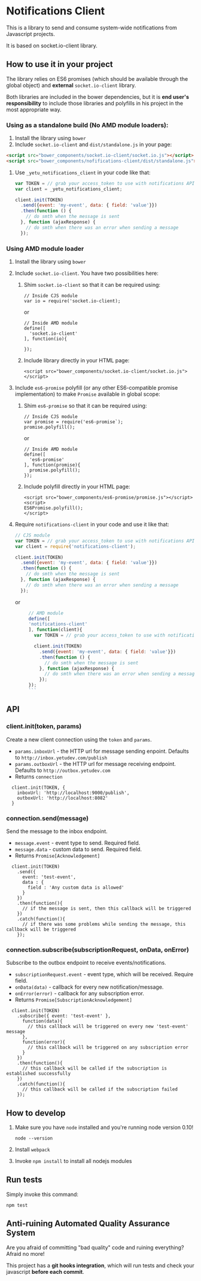 # Notifications Client

This is a library to send and consume system-wide notifications from Javascript projects.

It is based on socket.io-client library.

## How to use it in your project

The library relies on ES6 promises (which should be available through the global object) and **external** `socket.io-client` library.

Both libraries are included in the bower dependencies, but it is **end user's responsibility** to include those libraries and polyfills in his project in the most appropriate way.

### Using as a standalone build (No AMD module loaders):

1. Install the library using `bower`
1. Include `socket.io-client` and `dist/standalone.js` in your page:

```html
<script src="bower_components/socket.io-client/socket.io.js"></script>
<script src="bower_components/nofifications-client/dist/standalone.js"></script>
```

1. Use `_yetu_notifications_client` in your code like that:

    ```javascript
    var TOKEN = // grab your access_token to use with notifications API
    var client = _yetu_notifications_client;

    client.init(TOKEN)
      .send({event: 'my-event', data: { field: 'value'}})
      .then(function () {
        // do smth when the message is sent
      }, function (ajaxResponse) {
        // do smth when there was an error when sending a message
      });

    ```

### Using AMD module loader

1. Install the library using `bower`

1. Include `socket.io-client`. You have two possibilities here:

    1. Shim `socket.io-client` so that it can be required using:

        ```
        // Inside CJS module
        var io = require('socket.io-client);
        ```

        or

        ```
        // Inside AMD module
        define([
          'socket.io-client'
        ], function(io){

        });
        ```

    2. Include library directly in your HTML page:

        ```
        <script src="bower_components/socket.io-client/socket.io.js"></script>
        ```

1. Include `es6-promise` polyfill (or any other ES6-compatible promise implementation) to make `Promise` available in global scope:

    1. Shim `es6-promise` so that it can be required using:

        ```
        // Inside CJS module
        var promise = require('es6-promise`);
        promise.polyfill();
        ```

        or

        ```
        // Inside AMD module
        define([
          'es6-promise'
        ], function(promise){
          promise.polyfill();
        });
        ```
    1. Include polyfill directly in your HTML page:

       ```
       <script src="bower_components/es6-promise/promise.js"></script>
       <script>
       ES6Promise.polyfill();
       </script>
       ```

1. Require `notifications-client` in your code and use it like that:

     ```javascript
     // CJS module
     var TOKEN = // grab your access_token to use with notifications API
     var client = require('notifications-client');

     client.init(TOKEN)
       .send({event: 'my-event', data: { field: 'value'}})
       .then(function () {
         // do smth when the message is sent
       }, function (ajaxResponse) {
         // do smth when there was an error when sending a message
       });
     ```
     or
     ```javascript
          // AMD module
          define([
          'notifications-client'
          ], function(client){
            var TOKEN = // grab your access_token to use with notifications API

            client.init(TOKEN)
              .send({event: 'my-event', data: { field: 'value'}})
              .then(function () {
                // do smth when the message is sent
              }, function (ajaxResponse) {
                // do smth when there was an error when sending a message
              });
          });
          ```

## API

### client.init(token, params)

Create a new client connection using the `token` and `params`.

* `params.inboxUrl` - the HTTP url for message sending enpoint. Defaults to `http://inbox.yetudev.com/publish`
* `params.outboxUrl` - the HTTP url for message receiving endpoint. Defaults to `http://outbox.yetudev.com`
* Returns `connection`

```
  client.init(TOKEN, {
    inboxUrl: 'http://localhost:9000/publish',
    outboxUrl: 'http://localhost:8082'
  }
```

### connection.send(message)

Send the message to the inbox endpoint.

* `message.event` - event type to send. Required field.
* `message.data` - custom data to send. Required field.
* Returns `Promise[Acknowledgement]`

```
  client.init(TOKEN)
    .send({
      event: 'test-event',
      data : {
        field : 'Any custom data is allowed'
      }
    })
    .then(function(){
      // if the message is sent, then this callback will be triggered
    })
    .catch(function(){
      // if there was some problems while sending the message, this callback will be triggered
    });
```

### connection.subscribe(subscriptionRequest, onData, onError)

Subscribe to the outbox endpoint to receive events/notifications.

* `subscriptionRequest.event` - event type, which will be received. Require field.
* `onData(data)` - callback for every new notification/message.
* `onError(error)` - callback for any subscription error.
* Returns `Promise[SubscriptionAcknowledgement]`

```
  client.init(TOKEN)
    .subscribe({ event: 'test-event' },
      function(data){
        // this callback will be triggered on every new 'test-event' message
      },
      function(error){
        // this callback will be triggered on any subscription error
      }
    })
    .then(function(){
      // this callback will be called if the subscription is established successfully
    })
    .catch(function(){
      // this callback will be called if the subscription failed
    });
```

## How to develop

1. Make sure you have `node` installed and you're running node version 0.10!

    ```
    node --version
    ```

1. Install `webpack`

1. Invoke `npm install` to install all nodejs modules


## Run tests

Simply invoke this command:

```
npm test
```

## Anti-ruining Automated Quality Assurance System

Are you afraid of committing "bad quality" code and ruining everything?
Afraid no more!

This project has a **git hooks integration**, which will run tests and check your javascript **before each commit**.